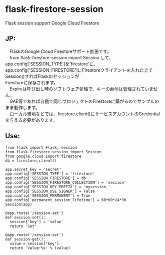 # flask-firestore-session
Flask session support Google Cloud Firestore

## JP:  
　FlaskのGoogle Cloud Firestoreサポート拡張です。  
　from flask-firestore-session import Session して、app.config['SESSION_TYPE']を'firestore'に、  
app.config['SESSION_FIRESTORE']にFirestoreクライアントを入れた上でSession()すればFlaskのセッションが  
Firestoreに保存されます。  
　Expireは呼び出し時のソフトウェア処理で、キーの寿命は管理されていません。  
　GAE等であれば自動で同じプロジェクトのFirestoreに繋がるのでサンプルのまま動作します。   
　ローカル環境などでは、firestore.client()にサービスアカウントのCredentialを与える必要があります。  


## Use:
```
from flask import Flask, session
from flask-firestore-session import Session
from google.cloud import firestore
db = firestore.client()

app.secret_key = 'secret'
app.config['SESSION_TYPE'] = 'firestore'
app.config['SESSION_FIRESTORE'] = db
app.config['SESSION_FIRESTORE_COLLECTION'] = 'seccion'
app.config['SESSION_KEY_PREFIX'] = 'mysession_'
app.config['SESSION_USE_SIGNER'] = False
app.config['SESSION_PERMANENT'] = True
app.config['permanent_session_lifetime'] = 60*60*24*30
Session(app)

@app.route('/session-set')
def session-set():
  session['key'] = 'value'
  return 'Set'
  
@app.route('/session-set')
def session-get():
  value = session['key']
  return 'Value:%s' % (value)
```
